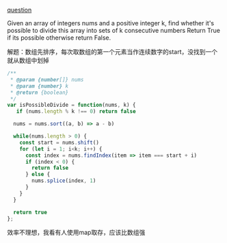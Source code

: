 [question](https://leetcode.com/problems/divide-array-in-sets-of-k-consecutive-numbers)

Given an array of integers nums and a positive integer k, find whether it's possible to divide this array into sets of k consecutive numbers
Return True if its possible otherwise return False.

解题：数组先排序，每次取数组的第一个元素当作连续数字的start，没找到一个就从数组中划掉

```js
/**
 * @param {number[]} nums
 * @param {number} k
 * @return {boolean}
 */
var isPossibleDivide = function(nums, k) {
   if (nums.length % k !== 0) return false

  nums = nums.sort((a, b) => a - b)

  while(nums.length > 0) {
    const start = nums.shift()
    for (let i = 1; i<k; i++) {
      const index = nums.findIndex(item => item === start + i)
      if (index < 0) {
        return false
      } else {
        nums.splice(index, 1)
      }
    }
  }

  return true
};
```

效率不理想，我看有人使用map取存，应该比数组强

